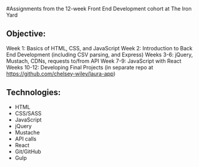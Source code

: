 #Assignments from the 12-week Front End Development cohort at The Iron Yard

## Objective:
Week 1: Basics  of HTML, CSS, and JavaScript
Week 2: Introduction to Back End Development (including CSV parsing, and Express)
Weeks 3-6:  jQuery, Mustach, CDNs, requests to/from API
Week 7-9: JavaScript with React 
Weeks 10-12: Developing Final Projects (in separate repo at https://github.com/chelsey-wiley/laura-app)

## Technologies:
* HTML
* CSS/SASS
* JavaScript
* jQuery
* Mustache
* API calls
* React
* Git/GitHub
* Gulp
